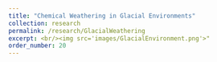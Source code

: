 ```yaml
---
title: "Chemical Weathering in Glacial Environments"
collection: research
permalink: /research/GlacialWeathering
excerpt: <br/><img src='images/GlacialEnvironment.png'>"
order_number: 20
---
```

